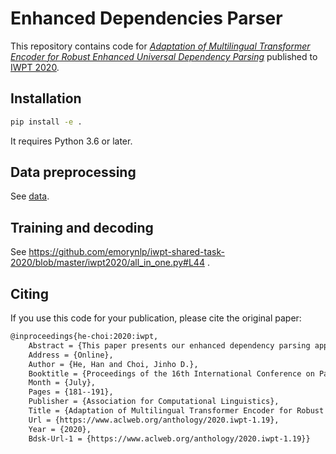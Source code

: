 # Enhanced Dependencies Parser

This repository contains code for [*Adaptation of Multilingual Transformer Encoder for Robust Enhanced Universal Dependency Parsing*](https://iwpt20.sigparse.org/pdf/2020.iwpt-1.19.pdf) published to [IWPT 2020](https://iwpt20.sigparse.org/index.html).

 ## Installation

```bash
pip install -e .
```

It requires Python 3.6 or later.

## Data preprocessing

See [data](https://github.com/emorynlp/iwpt-shared-task-2020/tree/master/data/iwpt2020).

## Training and decoding

See https://github.com/emorynlp/iwpt-shared-task-2020/blob/master/iwpt2020/all_in_one.py#L44 .

## Citing

If you use this code for your publication, please cite the original paper:

```latex
@inproceedings{he-choi:2020:iwpt,
	Abstract = {This paper presents our enhanced dependency parsing approach using transformer encoders, coupled with a simple yet powerful ensemble algorithm that takes advantage of both tree and graph dependency parsing. Two types of transformer encoders are compared, a multilingual encoder and language-specific encoders. Our dependency tree parsing (DTP) approach generates only primary dependencies to form trees whereas our dependency graph parsing (DGP) approach handles both primary and secondary dependencies to form graphs. Since DGP does not guarantee the generated graphs are acyclic, the ensemble algorithm is designed to add secondary arcs predicted by DGP to primary arcs predicted by DTP. Our results show that models using the multilingual encoder outperform ones using the language specific encoders for most languages. The ensemble models generally show higher labeled attachment score on enhanced dependencies (ELAS) than the DTP and DGP models. As the result, our best models rank the third place on the macro-average ELAS over 17 languages.},
	Address = {Online},
	Author = {He, Han and Choi, Jinho D.},
	Booktitle = {Proceedings of the 16th International Conference on Parsing Technologies and the IWPT 2020 Shared Task on Parsing into Enhanced Universal Dependencies},
	Month = {July},
	Pages = {181--191},
	Publisher = {Association for Computational Linguistics},
	Title = {Adaptation of Multilingual Transformer Encoder for Robust Enhanced Universal Dependency Parsing},
	Url = {https://www.aclweb.org/anthology/2020.iwpt-1.19},
	Year = {2020},
	Bdsk-Url-1 = {https://www.aclweb.org/anthology/2020.iwpt-1.19}}
```
